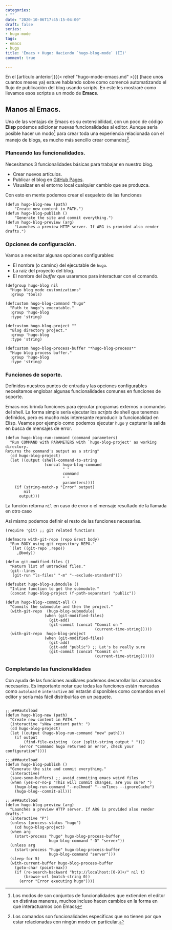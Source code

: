 ```yaml
---
categories:
- ""
date: "2020-10-06T17:45:15-04:00"
draft: false
series:
- hugo-mode
tags:
- emacs
- hugo
title: 'Emacs + Hugo: Haciendo `hugo-blog-mode` (II)'
comment: true

---
```



En el [artículo anterior]({{< relref "hugo-mode-emacs.md" >}}) (hace
unos cuantos meses ya) estuve hablando sobre como comencé
automatizando el flujo de publicación del blog usando scripts. En este
les mostraré como llevamos esos scripts a un modo de **Emacs**.

## Manos al Emacs.

Una de las ventajas de Emacs es su extensibilidad, con un poco de
código **Elisp** podemos adicionar nuevas funcionalidades al editor.
Aunque sería posible hacer un modo[^1] para crear toda una experiencia
relacionada con el manejo de blogs, es mucho más sencillo crear
comandos[^2].

### Planeando las funcionalidades.

Necesitamos 3 funcionalidades básicas para trabajar en nuestro blog.

- Crear nuevos artículos.
- Publicar el blog en [GitHub Pages](https://github.com).
- Visualizar en el entorno local cualquier cambio que se produzca.

Con esto en mente podemos crear el esqueleto de las funciones

```elisp
(defun hugo-blog-new (path)
	"Create new content in PATH.")
(defun hugo-blog-publish ()
	"Generate the site and commit everything.")
(defun hugo-blog-preview (arg)
	"Launches a preview HTTP server. If ARG is provided also render drafts.")

```


### Opciones de configuración.

Vamos a necesitar algunas opciones configurables:

- El nombre (o camino) del ejecutable de `hugo`.
- La raiz del proyecto del blog.
- El nombre del *buffer* que usaremos para interactuar con el comando.

```elisp
(defgroup hugo-blog nil
  "Hugo blog mode customizations"
  :group 'tools)

(defcustom hugo-blog-command "hugo"
  "Path to hugo's executable."
  :group 'hugo-blog
  :type 'string)

(defcustom hugo-blog-project ""
  "Blog directory project."
  :group 'hugo-blog
  :type 'string)

(defcustom hugo-blog-process-buffer "*hugo-blog-process*"
  "Hugo blog process buffer."
  :group 'hugo-blog
  :type 'string)

```

### Funciones de soporte.

Definidos nuestros puntos de entrada y las opciones configurables
necesitamos englobar algunas funcionalidades comunes en funciones de
soporte.

Emacs nos brinda funciones para ejecutar programas externos o comandos
del shell. La forma simple sería ejecutar los *scripts* de shell que
tenemos definidos, pero es mucho más interesante reproducir la
funcionalidad en Elisp. Veamos por ejemplo como podemos ejecutar
`hugo` y capturar la salida en busca de mensajes de error.


```elisp
(defun hugo-blog-run-command (command parameters)
  "Run COMMAND with PARAMETERS with `hugo-blog-project' as working directory.
Returns the command's output as a string"
  (cd hugo-blog-project)
  (let ((output (shell-command-to-string
                 (concat hugo-blog-command
                         " "
                         command
                         " "
                         parameters))))
    (if (string-match-p "Error" output)
        nil
      output)))
```

La función retorna `nil` en caso de error o el mensaje resultado de la
llamada en otro caso

Así mismo podemos definir el resto de las funciones necesarias.

```elisp
(require 'git) ;; git related functions

(defmacro with-git-repo (repo &rest body)
  "Run BODY using git repository REPO."
  `(let ((git-repo ,repo))
     ,@body))

(defun git-modified-files ()
  "Return list of untracked files."
  (git--lines
   (git-run "ls-files" "-m" "--exclude-standard")))

(defsubst hugo-blog-submodule ()
  "Inline function to get the submodule."
  (concat hugo-blog-project (f-path-separator) "public"))

(defun hugo-blog--commit-all ()
  "Commits the submodule and then the project."
  (with-git-repo  (hugo-blog-submodule)
                 (when (git-modified-files)
                   (git-add)
                   (git-commit (concat "Commit on "
                                       (current-time-string)))))
  (with-git-repo  hugo-blog-project
                 (when (git-modified-files)
                   (git-add)
                   (git-add "public") ;; Let's be really sure
                   (git-commit (concat "Commit on "
                                       (current-time-string))))))
```

### Completando las funcionalidades

Con ayuda de las funciones auxiliares podemos desarrollar los comandos
necesarios.  Es importante notar que todas las funciones están
marcadas como `autoload` e `interactive` así estarán disponibles como
comandos en el editor y sería más fácil distribuirlas en un paquete.

```elisp

;;;###autoload
(defun hugo-blog-new (path)
  "Create new content in PATH."
  (interactive "sNew content path: ")
  (cd hugo-blog-project)
  (let ((output (hugo-blog-run-command "new" path)))
    (if output
        (find-file-existing  (car (split-string output " ")))
      (error "Command hugo returned an error, check your configuration"))))

;;;###autoload
(defun hugo-blog-publish ()
  "Generate the site and commit everything."
  (interactive)
  (save-some-buffers) ;; avoid commiting emacs weird files
  (when (yes-or-no-p "This will commit changes, are you sure? ")
    (hugo-blog-run-command "--noChmod" "--noTimes --ignoreCache")
    (hugo-blog--commit-all)))

;;;###autoload
(defun hugo-blog-preview (arg)
  "Launches a preview HTTP server. If ARG is provided also render drafts."
  (interactive "P")
  (unless (process-status "hugo")
    (cd hugo-blog-project)
  (when arg
    (start-process "hugo" hugo-blog-process-buffer
                   hugo-blog-command "-D" "server"))
  (unless arg
    (start-process "hugo" hugo-blog-process-buffer
                   hugo-blog-command "server")))
  (sleep-for 5)
  (with-current-buffer hugo-blog-process-buffer
    (goto-char (point-max))
    (if (re-search-backward "http://localhost:[0-9]+/" nil t)
        (browse-url (match-string 0))
      (error "Error executing hugo"))))
```

[^1]: Los modos de son conjuntos de funcionalidades que extienden el
    editor en distintas maneras, muchos incluso hacen cambios en la
    forma en que interactuamos con Emacs

[^2]: Los comandos son funcionalidades específicas que no tienen por
    que estar relacionadas con ningún modo en particular.
